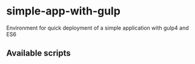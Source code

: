 # simple-app-with-gulp
Environment for quick deployment of a simple application with gulp4 and ES6

## Available scripts


